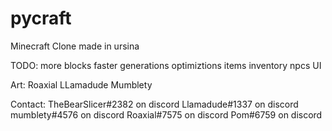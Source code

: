 # pycraft
Minecraft Clone made in ursina

TODO:
  more blocks
  faster generations
  optimiztions
  items
  inventory
  npcs
  UI

Art:
 Roaxial
 LLamadude
 Mumblety

Contact: 
 TheBearSlicer#2382 on discord
 Llamadude#1337 on discord
 mumblety#4576 on discord
 Roaxial#7575 on discord
 Pom#6759 on discord
